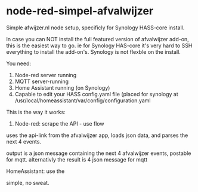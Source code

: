 # node-red-simpel-afvalwijzer
Simple afwijzer.nl node setup, specificly for Synology HASS-core install.

In case you can NOT install the full featured version of afvalwijzer add-on, this is the easiest way to go.
ie for Synology HAS-core it's very hard to SSH everything to install the add-on's. Synology is not flexble on the install.

You need:
1. Node-red server running
2. MQTT server-running
3. Home Assistant running (on Synology)
4. Capable to edit your HASS config.yaml file (placed for synology at /usr/local/homeassistant/var/config/configuration.yaml

This is the way it works:
1. Node-red: scrape the API - use flow

uses the api-link from the afvalwijzer app, loads json data, and parses the next 4 events.

output is a json message containing the next 4 afvalwijzer events, postable for mqtt.
alternativly the result is 4 json message for mqtt

HomeAssistant: use the

simple, no sweat.
